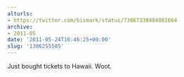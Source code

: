 ```yaml
---
alturls:
- https://twitter.com/bismark/status/73067338404081664
archive:
- 2011-05
date: '2011-05-24T16:46:25+00:00'
slug: '1306255585'
---
```


Just bought tickets to Hawaii. Woot.

